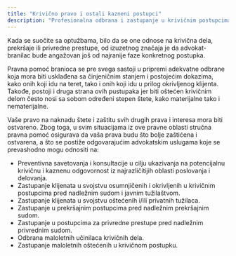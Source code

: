 ```yaml
---
title: "Krivično pravo i ostali kazneni postupci"
description: "Profesionalna odbrana i zastupanje u krivičnim postupcima, zaštita prava i interesa klijenata"
---
```


Kada se suočite sa optužbama, bilo da se one odnose na krivična dela, prekršaje ili privredne prestupe, od izuzetnog značaja je da advokat-branilac bude angažovan još od najranije faze konkretnog postupka.

Pravna pomoć branioca se pre svega sastoji u pripremi adekvatne odbrane koja mora biti usklađena sa činjeničnim stanjem i postojećim dokazima, kako onih koji idu na teret, tako i onih koji idu u prilog okrivljenog klijenta. Takođe, postoji i druga strana ovih pustupaka jer biti oštećen krivičnim delom često nosi sa sobom određeni stepen štete, kako materijalne tako i nematerijalne.

Vaše pravo na naknadu štete i zaštitu svih drugih prava i interesa mora biti ostvareno. Zbog toga, u svim situacijama iz ove pravne oblasti stručna pravna pomoć osigurava da vaša prava budu što bolje zaštićena i ostvarena, a što se postiže odgovarajućim advokatskim uslugama koje se prevashodno mogu odnositi na:

- Preventivna savetovanja i konsultacije u cilju ukazivanja na potencijalnu krivičnu i kaznenu odgovornost iz najrazličitijih oblasti poslovanja i delovanja.
- Zastupanje klijenata u svojstvu osumnjičenih i okrivljenih u krivičnim postupcima pred nadležnim sudom i javnim tužilaštvom.
- Zastupanje klijenata u svojstvu oštećenih i/ili privatnih tužilaca.
- Zastupanje u prekršajnim postupcima pred nadležnim prekršajnim sudom.
- Zastupanje u postupcima za privredne prestupe pred nadležnim privrednim sudom.
- Odbrana maloletnih učinilaca krivičnih dela.
- Zastupanje maloletnih oštećenih u krivičnom postupku.
